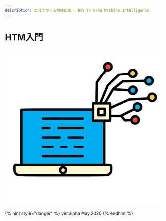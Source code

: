 ```yaml
---
description: 自分でつくる機械知能 - How to make Machine Intelligence
---
```


# HTM入門

![Title](.gitbook/assets/title.png)

{% hint style="danger" %}
ver.alpha May.2020
{% endhint %}

